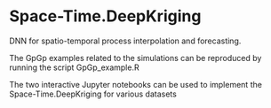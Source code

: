 # Space-Time.DeepKriging
DNN for spatio-temporal process interpolation and forecasting. 

The GpGp examples related to the simulations can be reproduced by running the script GpGp_example.R

The two interactive Jupyter notebooks can be used to implement the Space-Time.DeepKriging for various datasets
